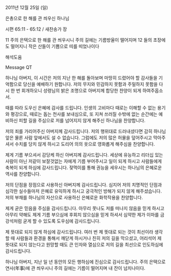 2011년 12월 25일 (일)

은총으로 한 해를 관 씌우신 하나님



시편 65:11 - 65:12 / 새찬송가  장


11 주의 은택으로 한 해를 관 씌우시니 주의 길에는 기름방울이 떨어지며
12 들의 초장에도 떨어지니 작은 산들이 기쁨으로 띠를 띠었나이다

해석도움





Message QT

하나님 아버지, 이 시간은 저의 지난 한 해를 돌아보며 마땅히 드렸어야 할 감사들을 기억함으로 당신을 예배하기 원합니다. 저의 무지와 민감하지 못함과 주밀하지 못함을 다시 한 번 회개하오니 성령님의 밝은 조명으로 아버지께 합당한 찬양이 되게 하여주옵소서.

때를 따라 도우신 은혜에 감사를 드립니다. 인생의 고비마다 때로는 이해할 수 없는 용기와 평강으로, 때로는 돕는 천사를 보내심으로, 또 지쳐 쓰러질 수밖에 없는 순간에는 예비하신 피할 길을 주심으로 저를 넘어지지 않게 해주신 하나님을 찬양합니다.

저의 죄를 가리어주신 아버지께 감사드립니다. 저의 행위대로 드러내셨다면 감히 하나님 앞은 물론 사람 앞에서도 설 수 없습니다. 그럼에도 저의 많은 허물을 덮어주시고 막아주셔서 수치를 당치 않게 하시고 도리어 의의 옷으로 영화롭게 해주심을 찬양합니다.

제게 기름 부으셔서 감당케 하신 아버지께 감사드립니다. 세상에 유능하고 리더십 있는 사람이 아닌 저같이 보잘것없는 자에게 기름 부어주시고 일이 되게 하시고 사람들에게 축복이 되게 하심에 감사드립니다. 젖먹이를 통해 권능을 세우시는 하나님의 은혜로운 역사를 찬양합니다.

저의 단점을 장점으로 사용하신 아버지께 감사드립니다. 심지어 저의 치명적인 단점과 심각한 실수들마저 은혜로 유익하게 하시고 궁극적인 방해가 되지 않게 해주셨습니다. 저의 부채를 하나님의 자산으로 사용하신 은혜로운 화학작용을 찬양합니다.

제게 굳은 믿음을 주심을 감사드립니다. 아무리 못나도 저를 떠나지 않음을 믿게 하시고 아무리 약해도 제게 기름 부으심에 후회치 않으심을 믿게 하셔서 심약한 제가 이마를 금강석처럼 굳게 할 수 있도록 도우심에 감사드립니다.

제 뜻대로 되지 않게 하심에 감사드립니다. 여러 번 제 뜻대로 되는 것이 최선이라 생각할 때 사람들과 환경을 통해서 깨닫게 하시거나 친히 저의 길을 막으셨고, 어리석어 제 뜻대로 되지 않는다고 원망할 때도 큰 인자와 열심으로 저의 길을 최선으로 인도하심에 감사드립니다.

하나님 아버지, 지난 일 년 동안의 모든 행하심에 진심으로 감사드립니다. 주의 은택으로 연사(年事)에 관 씌우시니 주의 길에는 기름이 떨어지며 내 잔이 넘치나이다.
